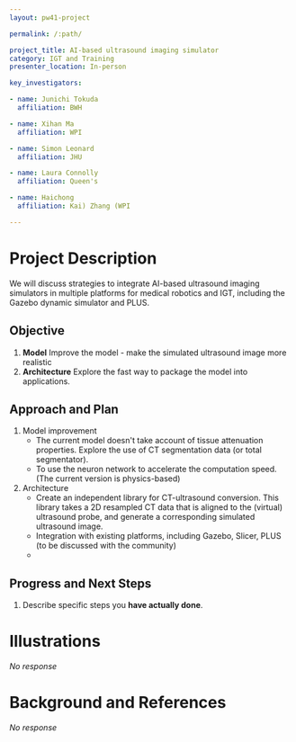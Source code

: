 ```yaml
---
layout: pw41-project

permalink: /:path/

project_title: AI-based ultrasound imaging simulator
category: IGT and Training
presenter_location: In-person

key_investigators:

- name: Junichi Tokuda
  affiliation: BWH

- name: Xihan Ma
  affiliation: WPI

- name: Simon Leonard
  affiliation: JHU

- name: Laura Connolly
  affiliation: Queen's

- name: Haichong
  affiliation: Kai) Zhang (WPI

---
```


# Project Description

<!-- Add a short paragraph describing the project. -->


We will discuss strategies to integrate AI-based ultrasound imaging simulators in multiple platforms for medical robotics and IGT, including the Gazebo dynamic simulator and PLUS.



## Objective

<!-- Describe here WHAT you would like to achieve (what you will have as end result). -->

1. **Model** Improve the model - make the simulated ultrasound image more realistic
2. **Architecture** Explore the fast way to package the model into applications.


## Approach and Plan

1. Model improvement
   - The current model doesn't take account of tissue attenuation properties. Explore the use of CT segmentation data (or total segmentator).
   - To use the neuron network to accelerate the computation speed. (The current version is physics-based)
2. Architecture
   - Create an independent library for CT-ultrasound conversion. This library takes a 2D resampled CT data that is aligned to the (virtual) ultrasound probe, and generate a corresponding simulated ultrasound image.
   - Integration with existing platforms, including Gazebo, Slicer, PLUS (to be discussed with the community)
   - 



## Progress and Next Steps

<!-- Update this section as you make progress, describing of what you have ACTUALLY DONE.
     If there are specific steps that you could not complete then you can describe them here, too. -->


1. Describe specific steps you **have actually done**.




# Illustrations

<!-- Add pictures and links to videos that demonstrate what has been accomplished. -->


_No response_



# Background and References

<!-- If you developed any software, include link to the source code repository.
     If possible, also add links to sample data, and to any relevant publications. -->


_No response_

